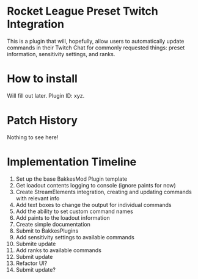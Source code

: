 # Rocket League Preset Twitch Integration
This is a plugin that will, hopefully, allow users to automatically update commands in their Twitch Chat for commonly requested things: preset information, sensitivity settings, and ranks.

# How to install
Will fill out later.
Plugin ID: xyz.

# Patch History
Nothing to see here!

# Implementation Timeline
1. Set up the base BakkesMod Plugin template
2. Get loadout contents logging to console (ignore paints for now)
3. Create StreamElements integration, creating and updating commands with relevant info
4. Add text boxes to change the output for individual commands
5. Add the ability to set custom command names
6. Add paints to the loadout information
7. Create simple documentation
8. Submit to BakkesPlugins
9. Add sensitivity settings to available commands
10. Submite update
11. Add ranks to available commands
12. Submit update
13. Refactor UI?
14. Submit update?